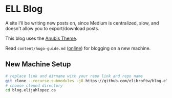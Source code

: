 # ELL Blog

A site I'll be writing new posts on, since Medium is centralized, slow, and doesn't allow you to export/download posts.

This blog uses the [Anubis Theme](https://github.com/Mitrichius/hugo-theme-anubis).

Read `content/hugo-guide.md` ([online](https://blog.elijahlopez.ca/hugo-guide#new-machine-setup)) for blogging on a new machine.

## New Machine Setup

```bash
# replace link and dirname with your repo link and repo name
git clone --recurse-submodules -j8 https://github.com/elibroftw/blog.elijahlopez.ca.git
# choose cloned directory
cd blog.elijahlopez.ca
```
